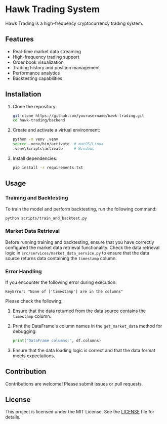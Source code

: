 # Hawk Trading System

Hawk Trading is a high-frequency cryptocurrency trading system.

## Features

- Real-time market data streaming
- High-frequency trading support
- Order book visualization
- Trading history and position management
- Performance analytics
- Backtesting capabilities

## Installation

1. Clone the repository:

   ```bash
   git clone https://github.com/yourusername/hawk-trading.git
   cd hawk-trading/backend
   ```

2. Create and activate a virtual environment:

   ```bash
   python -m venv .venv
   source .venv/bin/activate  # macOS/Linux
   .venv\Scripts\activate     # Windows
   ```

3. Install dependencies:

   ```bash
   pip install -r requirements.txt
   ```

## Usage

### Training and Backtesting

To train the model and perform backtesting, run the following command:

```bash
python scripts/train_and_backtest.py
```

### Market Data Retrieval

Before running training and backtesting, ensure that you have correctly configured the market data retrieval functionality. Check the data retrieval logic in `src/services/market_data_service.py` to ensure that the data source returns data containing the `timestamp` column.

### Error Handling

If you encounter the following error during execution:

```
KeyError: "None of ['timestamp'] are in the columns"
```

Please check the following:

1. Ensure that the data returned from the data source contains the `timestamp` column.
2. Print the DataFrame's column names in the `get_market_data` method for debugging:

   ```python
   print("DataFrame columns:", df.columns)
   ```

3. Ensure that the data loading logic is correct and that the data format meets expectations.

## Contribution

Contributions are welcome! Please submit issues or pull requests.

## License

This project is licensed under the MIT License. See the [LICENSE](LICENSE) file for details.

